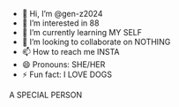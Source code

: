 - 👋 Hi, I’m @gen-z2024
- 👀 I’m interested in 88
- 🌱 I’m currently learning MY SELF
- 💞️ I’m looking to collaborate on NOTHING 
- 📫 How to reach me INSTA
- 😄 Pronouns: SHE/HER
- ⚡ Fun fact: I LOVE DOGS

<!---
gen-z2024/gen-z2024 is a ✨ special ✨ repository because its `README.md` (this file) appears on your GitHub profile.
You can click the Preview link to take a look at your changes.
--->
A SPECIAL PERSON
